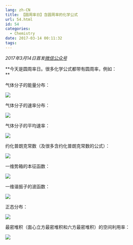 ```yaml
---
lang: zh-CN
title: 【圆周率日】含圆周率的化学公式
url: 54.html
id: 54
categories:
  - Chemistry
date: 2017-03-14 00:11:32
tags:
---
```


_2017年3月14日首发[微信公众号](https://mp.weixin.qq.com/s?__biz=MzIyMjA1MDA4MQ==&mid=2455134397&idx=1&sn=2b3e689705424ebdb1acf6458d86f871&chksm=ff91a2f3c8e62be55ad5586ebba3de8ab5649fbac894dfef9871c15f248f364943c8ba3aa4cf#rd)_

**今天是圆周率日。很多化学公式都带有圆周率，例如：  
**

气体分子的能量分布：

[![](https://camo.githubusercontent.com/1953f600da6c8832585fd4b2fa05360bcb4cdd4a/68747470733a2f2f73312e617831782e636f6d2f323031382f30352f32382f43344d556d442e706e67)](https://camo.githubusercontent.com/1953f600da6c8832585fd4b2fa05360bcb4cdd4a/68747470733a2f2f73312e617831782e636f6d2f323031382f30352f32382f43344d556d442e706e67)

气体分子的速率分布：

[![](https://camo.githubusercontent.com/c129d4b3915fc738acba0de65ca0ed36ef78bce8/68747470733a2f2f73312e617831782e636f6d2f323031382f30352f32382f43344d4a6c362e706e67)](https://camo.githubusercontent.com/c129d4b3915fc738acba0de65ca0ed36ef78bce8/68747470733a2f2f73312e617831782e636f6d2f323031382f30352f32382f43344d4a6c362e706e67)

气体分子的平均速率：

[![](https://camo.githubusercontent.com/045095e859aa181ae4068643f6b52df5b48f96a3/68747470733a2f2f73312e617831782e636f6d2f323031382f30352f32382f43344d59364b2e706e67)](https://camo.githubusercontent.com/045095e859aa181ae4068643f6b52df5b48f96a3/68747470733a2f2f73312e617831782e636f6d2f323031382f30352f32382f43344d59364b2e706e67)

约化普朗克常数（及很多含约化普朗克常数的公式）：

[![](https://camo.githubusercontent.com/e8c7876d91c62d718b1e88b2fbe16a8445a0ada5/68747470733a2f2f73312e617831782e636f6d2f323031382f30352f32382f43344d4753782e706e67)](https://camo.githubusercontent.com/e8c7876d91c62d718b1e88b2fbe16a8445a0ada5/68747470733a2f2f73312e617831782e636f6d2f323031382f30352f32382f43344d4753782e706e67)

一维势箱的本征函数：

[![](https://camo.githubusercontent.com/42d189bbd0c6adb7494eaa878f8ed66ac6211036/68747470733a2f2f73312e617831782e636f6d2f323031382f30352f32382f43344d7370742e706e67)](https://camo.githubusercontent.com/42d189bbd0c6adb7494eaa878f8ed66ac6211036/68747470733a2f2f73312e617831782e636f6d2f323031382f30352f32382f43344d7370742e706e67)

一维谐振子的波函数：

[![](https://camo.githubusercontent.com/814f04e0360981d68c468d1b6f5fe19ab0787c47/68747470733a2f2f73312e617831782e636f6d2f323031382f30352f32382f43344d3366312e706e67)](https://camo.githubusercontent.com/814f04e0360981d68c468d1b6f5fe19ab0787c47/68747470733a2f2f73312e617831782e636f6d2f323031382f30352f32382f43344d3366312e706e67)

正态分布：

[![](https://camo.githubusercontent.com/b415d42d63969bbfce1a6ff9508f343a4115ba92/68747470733a2f2f73312e617831782e636f6d2f323031382f30352f32382f43344d6130652e706e67)](https://camo.githubusercontent.com/b415d42d63969bbfce1a6ff9508f343a4115ba92/68747470733a2f2f73312e617831782e636f6d2f323031382f30352f32382f43344d6130652e706e67)

最密堆积（面心立方最密堆积和六方最密堆积）的空间利用率：

[![](https://camo.githubusercontent.com/c0216d155ff4d4f6d91f82c50163dacf8c971872/68747470733a2f2f73312e617831782e636f6d2f323031382f30352f32382f43344d744f4f2e706e67)](https://camo.githubusercontent.com/c0216d155ff4d4f6d91f82c50163dacf8c971872/68747470733a2f2f73312e617831782e636f6d2f323031382f30352f32382f43344d744f4f2e706e67)
